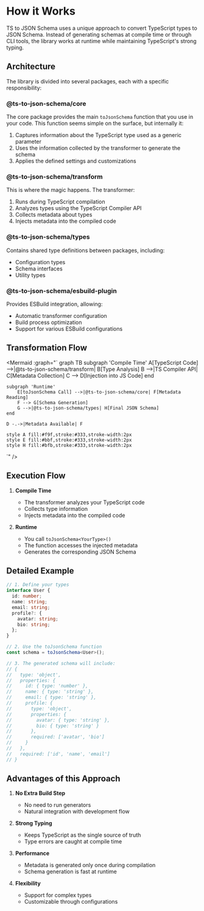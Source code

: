 # How it Works

TS to JSON Schema uses a unique approach to convert TypeScript types to JSON Schema. Instead of generating schemas at compile time or through CLI tools, the library works at runtime while maintaining TypeScript's strong typing.

## Architecture

The library is divided into several packages, each with a specific responsibility:

### @ts-to-json-schema/core

The core package provides the main `toJsonSchema` function that you use in your code. This function seems simple on the surface, but internally it:

1. Captures information about the TypeScript type used as a generic parameter
2. Uses the information collected by the transformer to generate the schema
3. Applies the defined settings and customizations

### @ts-to-json-schema/transform

This is where the magic happens. The transformer:

1. Runs during TypeScript compilation
2. Analyzes types using the TypeScript Compiler API
3. Collects metadata about types
4. Injects metadata into the compiled code

### @ts-to-json-schema/types

Contains shared type definitions between packages, including:

- Configuration types
- Schema interfaces
- Utility types

### @ts-to-json-schema/esbuild-plugin

Provides ESBuild integration, allowing:

- Automatic transformer configuration
- Build process optimization
- Support for various ESBuild configurations

## Transformation Flow

<Mermaid :graph="`
graph TB
    subgraph 'Compile Time'
        A[TypeScript Code] -->|@ts-to-json-schema/transform| B[Type Analysis]
        B -->|TS Compiler API| C[Metadata Collection]
        C --> D[Injection into JS Code]
    end

    subgraph 'Runtime'
        E[toJsonSchema Call] -->|@ts-to-json-schema/core| F[Metadata Reading]
        F --> G[Schema Generation]
        G -->|@ts-to-json-schema/types| H[Final JSON Schema]
    end

    D -.->|Metadata Available| F

    style A fill:#f9f,stroke:#333,stroke-width:2px
    style E fill:#bbf,stroke:#333,stroke-width:2px
    style H fill:#bfb,stroke:#333,stroke-width:2px
`" />

## Execution Flow

1. **Compile Time**
   - The transformer analyzes your TypeScript code
   - Collects type information
   - Injects metadata into the compiled code

2. **Runtime**
   - You call `toJsonSchema<YourType>()`
   - The function accesses the injected metadata
   - Generates the corresponding JSON Schema

## Detailed Example

```typescript
// 1. Define your types
interface User {
  id: number;
  name: string;
  email: string;
  profile?: {
    avatar: string;
    bio: string;
  };
}

// 2. Use the toJsonSchema function
const schema = toJsonSchema<User>();

// 3. The generated schema will include:
// {
//   type: 'object',
//   properties: {
//     id: { type: 'number' },
//     name: { type: 'string' },
//     email: { type: 'string' },
//     profile: {
//       type: 'object',
//       properties: {
//         avatar: { type: 'string' },
//         bio: { type: 'string' }
//       },
//       required: ['avatar', 'bio']
//     }
//   },
//   required: ['id', 'name', 'email']
// }
```

## Advantages of this Approach

1. **No Extra Build Step**
   - No need to run generators
   - Natural integration with development flow

2. **Strong Typing**
   - Keeps TypeScript as the single source of truth
   - Type errors are caught at compile time

3. **Performance**
   - Metadata is generated only once during compilation
   - Schema generation is fast at runtime

4. **Flexibility**
   - Support for complex types
   - Customizable through configurations 